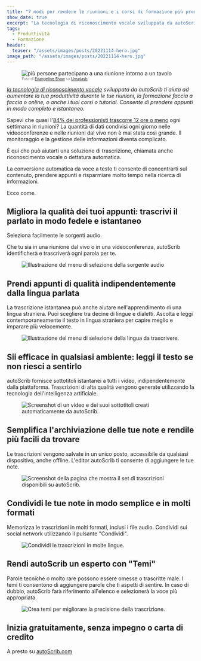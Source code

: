 ```yaml
---
title: "7 modi per rendere le riunioni e i corsi di formazione più produttivi"
show_date: true
excerpt: "La tecnologia di riconoscimento vocale sviluppata da autoScrib ti aiuta ad aumentare la tua produttività durante le riunioni, la formazione faccia a faccia o online, o anche le lezioni o i tutorial. Consente di prendere appunti in modo completo e istantaneo."
tags:
  - Produttività
  - Formazione
header:
  teaser: "/assets/images/posts/20221114-hero.jpg"
image_path: "/assets/images/posts/20221114-hero.jpg"
---
```


<figure>
<img src="{{ site.url }}{{ site.baseurl }}/assets/images/posts/20221114-hero.jpg" alt="più persone partecipano a una riunione intorno a un tavolo" class="full" loading="lazy">
<figcaption style="color:grey; font-size:10px;">Foto di <a href="https://unsplash.com/it/@evangelineshaw">Evangeline Shaw</a> su <a href="https://unsplash.com">Unsplash</a>
  </a>
  </figcaption>
</figure>

_[la tecnologia di riconoscimento vocale](https://it.blog.autoscrib.com/Ecco-cosa-rende-un-buon-assistente-vocale/) sviluppata da autoScrib ti aiuta ad aumentare la tua produttività durante le tue riunioni, la formazione faccia a faccia o online, o anche i tuoi corsi o tutorial. Consente di prendere appunti in modo completo e istantaneo._



Sapevi che quasi l'[84% dei professionisti trascorre 12 ore o meno](https://www.dialpad.com/blog/video-conferencing-report/#time-spent-in-meetings) ogni settimana in riunioni? La quantità di dati condivisi ogni giorno nelle videoconferenze e nelle riunioni dal vivo non è mai stata così grande. Il monitoraggio e la gestione delle informazioni diventa complicato.

È qui che può aiutarti una soluzione di trascrizione, chiamata anche riconoscimento vocale o dettatura automatica.

La conversione automatica da voce a testo ti consente di concentrarti sul contenuto, prendere appunti e risparmiare molto tempo nella ricerca di informazioni.

Ecco come.

## Migliora la qualità dei tuoi appunti: trascrivi il parlato in modo fedele e istantaneo

Seleziona facilmente le sorgenti audio.

Che tu sia in una riunione dal vivo o in una videoconferenza, autoScrib identificherà e trascriverà ogni parola per te.

<figure>
<img src="{{ site.url }}{{ site.baseurl }}/assets/images/posts/20221114-Browser-select-IT.webp" alt="Illustrazione del menu di selezione della sorgente audio" class="full" loading="lazy">
</figure>

## Prendi appunti di qualità indipendentemente dalla lingua parlata

La trascrizione istantanea può anche aiutare nell'apprendimento di una lingua straniera. Puoi scegliere tra decine di lingue e dialetti. Ascolta e leggi contemporaneamente il testo in lingua straniera per capire meglio e imparare più velocemente.

<figure>
<img src="{{ site.url }}{{ site.baseurl }}/assets/images/posts/20221114-lang-select IT.gif" alt="Illustrazione del menu di selezione della lingua da trascrivere." class="full" loading="lazy">
</figure>

## Sii efficace in qualsiasi ambiente: leggi il testo se non riesci a sentirlo

autoScrib fornisce sottotitoli istantanei a tutti i video, indipendentemente dalla piattaforma. Trascrizioni di alta qualità vengono generate utilizzando la tecnologia dell'intelligenza artificiale.

<figure>
<img src="{{ site.url }}{{ site.baseurl }}/assets/images/posts/20221114-speaker.gif" alt="Screenshot di un video e dei suoi sottotitoli creati automaticamente da autoScrib." class="full" loading="lazy">
</figure>

## Semplifica l'archiviazione delle tue note e rendile più facili da trovare

Le trascrizioni vengono salvate in un unico posto, accessibile da qualsiasi dispositivo, anche offline. L'editor autoScrib ti consente di aggiungere le tue note.

<figure>
<img src="{{ site.url }}{{ site.baseurl }}/assets/images/posts/20221114-content-shot-it.webp" alt="Screenshot della pagina che mostra il set di trascrizioni disponibili su autoScrib." class="full" loading="lazy">
</figure>

## Condividi le tue note in modo semplice e in molti formati

Memorizza le trascrizioni in molti formati, inclusi i file audio. Condividi sui social network utilizzando il pulsante "Condividi".

<figure>
<img src="{{ site.url }}{{ site.baseurl }}/assets/images/posts/20221114-share-options-it.webp" alt="Condividi le trascrizioni in molte lingue." class="full" loading="lazy">
</figure>

## Rendi autoScrib un esperto con "Temi"

Parole tecniche o molto rare possono essere omesse o trascritte male. I temi ti consentono di aggiungere parole che ti aspetti di sentire. In caso di dubbio, autoScrib farà riferimento all'elenco e selezionerà la voce più appropriata.

<figure>
<img src="{{ site.url }}{{ site.baseurl }}/assets/images/posts/20221114-theme-it.webp" alt="Crea temi per migliorare la precisione della trascrizione." class="full" loading="lazy">
</figure>

## Inizia gratuitamente, senza impegno o carta di credito

A presto su [autoScrib.com](https://autoscrib.com)
